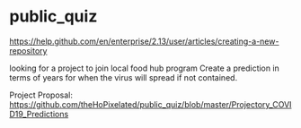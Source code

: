 # public_quiz
https://help.github.com/en/enterprise/2.13/user/articles/creating-a-new-repository

looking for a project to join
local food hub program
Create a prediction in terms of years for when the virus will spread if not contained.

Project Proposal:
https://github.com/theHoPixelated/public_quiz/blob/master/Projectory_COVID19_Predictions
